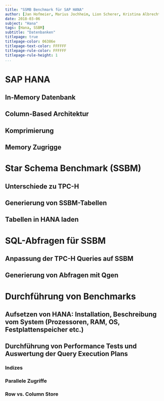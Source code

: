 ```yaml
---
title: "SSMB Benchmark für SAP HANA"
author: [Jan Hofmeier, Marius Jochheim, Lion Scherer, Kristina Albrecht]
date: 2018-03-06
subject: "Hana"
tags: [Hana, SSBM]
subtitle: "Datenbanken"
titlepage: true
titlepage-color: 06386e
titlepage-text-color: FFFFFF
titlepage-rule-color: FFFFFF
titlepage-rule-height: 1
...
```


# SAP HANA
## In-Memory Datenbank
## Column-Based Architektur
## Komprimierung
## Memory Zugrigge

# Star Schema Benchmark (SSBM)
## Unterschiede zu TPC-H
## Generierung von SSBM-Tabellen
## Tabellen in HANA laden

# SQL-Abfragen für SSBM
## Anpassung der TPC-H Queries auf SSBM
## Generierung von Abfragen mit Qgen

# Durchführung von Benchmarks 

## Aufsetzen von HANA: Installation, Beschreibung vom System (Prozessoren, RAM, OS, Festplattenspeicher etc.)
## Durchführung von Performance Tests und Auswertung der Query Execution Plans
### Indizes
### Parallele Zugriffe
### Row vs. Column Store

